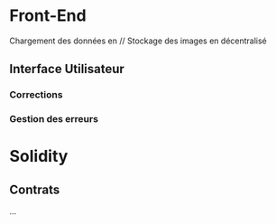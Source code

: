 # Front-End
Chargement des données en //
Stockage des images en décentralisé
## Interface Utilisateur
### Corrections
### Gestion des erreurs

# Solidity

## Contrats
...